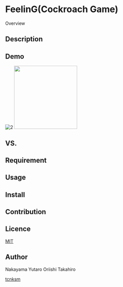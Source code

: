 FeelinG(Cockroach Game)
====

Overview

## Description

## Demo
![2](https://user-images.githubusercontent.com/20881545/58742289-9ac67380-845e-11e9-96e8-6d6650462898.jpg)
<img src="https://user-images.githubusercontent.com/20881545/58742289-9ac67380-845e-11e9-96e8-6d6650462898.jpg" width="200px" height="200px">

## VS. 

## Requirement

## Usage

## Install

## Contribution

## Licence

[MIT](https://github.com/tcnksm/tool/blob/master/LICENCE)

## Author
Nakayama Yutaro
Oriishi Takahiro

[tcnksm](https://github.com/tcnksm)
